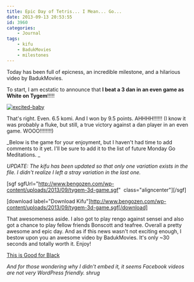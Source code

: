 ```yaml
---
title: Epic Day of Tetris... I Mean... Go...
date: 2013-09-13 20:53:55
id: 3960
categories:
	- Journal
tags:
	- kifu
	- BadukMovies
	- milestones
---
```


Today has been full of epicness, an incredible milestone, and a hilarious video by BadukMovies.

To start, I am ecstatic to announce that **I beat a 3 dan in an even game as White on Tygem**!!!!!

[![excited-baby](http://www.bengozen.com/wp-content/uploads/2013/09/excited-baby.gif)](http://www.bengozen.com/wp-content/uploads/2013/09/excited-baby.gif)

That's right. Even. 6.5 komi. And I won by 9.5 points. AHHHH!!!!!! (I know it was probably a fluke, but still, a true victory against a dan player in an even game. WOOO!!!!!!!!)

_Below is the game for your enjoyment, but I haven't had time to add comments to it yet. I'll be sure to add it to the list of future Monday Go Meditations. _

_UPDATE: The kifu has been updated so that only one variation exists in the file. I didn't realize I left a stray variation in the last one._

[sgf sgfUrl="http://www.bengozen.com/wp-content/uploads/2013/09/tygem-3d-game.sgf"  class="aligncenter"][/sgf]

[download label="Download Kifu"]http://www.bengozen.com/wp-content/uploads/2013/09/tygem-3d-game.sgf[/download]

That awesomeness aside. I also got to play rengo against sensei and also got a chance to play fellow friends Bonscott and teafree. Overall a pretty awesome and epic day. And as if this news wasn't not exciting enough, I bestow upon you an awesome video by BadukMovies. It's only ~30 seconds and totally worth it. Enjoy!

[This is Good for Black](https://www.facebook.com/video/embed?video_id=10201084852378434)

_And for those wondering why I didn't embed it, it seems Facebook videos are not very WordPress friendly. *shrug*_